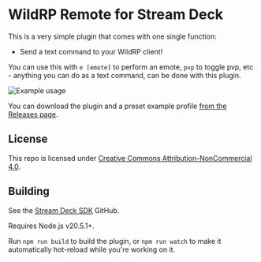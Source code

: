 # WildRP Remote for Stream Deck

This is a very simple plugin that comes with one single function:

* Send a text command to your WildRP client!

You can use this with `e [emote]` to perform an emote, `pvp` to toggle pvp, etc - anything you can do as a text command, can be done with this plugin.

![Example usage](https://github.com/WildRP/WildRP-Stream-Deck-Remote/assets/162950/86e0b083-e3fa-4bea-9efe-bd7bdd6a5660)

You can download the plugin and a preset example profile [from the Releases page](https://github.com/WildRP/WildRP-Stream-Deck-Remote/releases).

## License

This repo is licensed under [Creative Commons Attribution-NonCommercial 4.0](https://creativecommons.org/licenses/by-nc/4.0/).

## Building

See the [Stream Deck SDK](https://github.com/elgatosf/streamdeck) GitHub.

Requires Node.js v20.5.1+.

Run `npm run build` to build the plugin, or `npm run watch` to make it automatically hot-reload while you're working on it.
